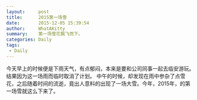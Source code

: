 ```yaml
---
layout:     post
title:      2015第一场雪
date:       2015-12-05 15:39:54
author:     WhatAKitty
summary:    第一场雪花飘飞而下。
categories: Daily
tags:
 - Daily
---
```


今天早上的时候便是下雨天气，有点郁闷，本来是要和公司同事一起去临安游玩。结果因为这一场雨而临时取消了计划。
中午的时候，却发现在雨中参杂了点雪花，之后随着时间的流逝，竟出人意料的出现了一场大雪。今年，2015年，的第一场雪就这么下来了。